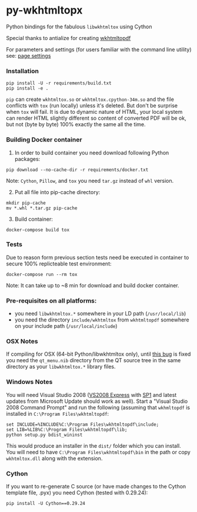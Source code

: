 # py-wkhtmltopx
Python bindings for the fabulous `libwkhtmltox` using Cython

Special thanks to antialize for creating [wkhtmltopdf](http://wkhtmltopdf.org)

For parameters and settings (for users familiar with the command line utility)
see: [page settings](http://wkhtmltopdf.org/libwkhtmltox/pagesettings.html)

### Installation
```
pip install -U -r requirements/build.txt
pip install -e .
```
`pip` can create `wkhtmltox.so` or `wkhtmltox.cpython-34m.so` and the file conflicts
with `tox` (run locally) unless it's deleted. 
But don't be surprise when `tox` will fail. It is due to dynamic nature of HTML,
your local system can render HTML slightly different so content of converted
PDF will be ok, but not (byte by byte) 100% exactly the same all the time.

### Building Docker container
1. In order to build container you need download following Python packages:
```
pip download --no-cache-dir -r requirements/docker.txt
```
Note: `Cython`, `Pillow`, and `tox` you need `tar.gz` instead of `whl` version.

2. Put all file into pip-cache directory:
```
mkdir pip-cache
mv *.whl *.tar.gz pip-cache
```

3. Build container:
```
docker-compose build tox
```

### Tests
Due to reason form previous section tests need be executed in container to secure
100% replicteable test environment:
```
docker-compose run --rm tox
```
Note: It can take up to ~8 min for download and build docker container.

### Pre-requisites on all platforms:

 * you need `libwkhtmltox.*` somewhere in your LD path (`/usr/local/lib`)
 * you need the directory `include/wkhtmltox` from `wkhtmltopdf` somewhere on your include path (`/usr/local/include`)

### OSX Notes
If compiling for OSX (64-bit Python/libwkhtmltox only), until [this bug](http://bugreports.qt-project.org/browse/QTBUG-5952) is fixed you need the `qt_menu.nib` directory from the QT source tree in the same directory as your `libwkhtmltox.*` library files.

### Windows Notes

You will need Visual Studio 2008 ([VS2008 Express](http://go.microsoft.com/?linkid=7729279)
with [SP1](http://www.microsoft.com/en-us/download/details.aspx?id=10986) and latest updates
from Microsoft Update should work as well). Start a "Visual Studio 2008 Command Prompt" and
run the following (assuming that `wkhmltopdf` is installed in `C:\Program Files\wkhtmltopdf`:

    set INCLUDE=%INCLUDE%C:\Program Files\wkhtmltopdf\include;
    set LIB=%LIB%C:\Program Files\wkhtmltopdf\lib;
    python setup.py bdist_wininst

This would produce an installer in the `dist/` folder which you can install. You will need to
have `C:\Program Files\wkhtmltopdf\bin` in the path or copy `wkhtmltox.dll` along with the
extension.

### Cython
If you want to re-generate C source (or have made changes to the Cython template file, .pyx) you need Cython (tested with 0.29.24):
```
pip install -U Cython==0.29.24
```

